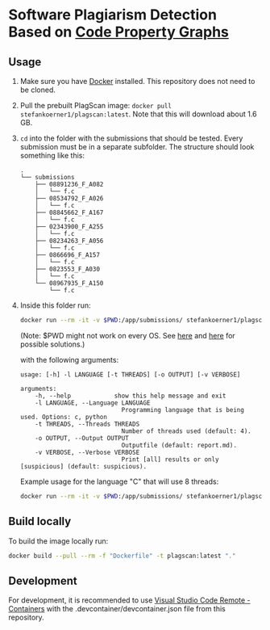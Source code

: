 # Software Plagiarism Detection Based on [Code Property Graphs](https://docs.joern.io/code-property-graph)

## Usage

1. Make sure you have [Docker](https://docs.docker.com/get-docker/) installed. This repository does not need to be cloned.
2. Pull the prebuilt PlagScan image: `docker pull stefankoerner1/plagscan:latest`. Note that this will download about 1.6 GB.
3. `cd` into the folder with the submissions that should be tested. Every submission must be in a separate subfolder. The structure should look something like this:

   ```text
   .
   └── submissions
       ├── 08891236_F_A082
       │   └── f.c
       ├── 08534792_F_A026
       │   └── f.c
       ├── 08845662_F_A167
       │   └── f.c
       ├── 02343900_F_A255
       │   └── f.c
       ├── 08234263_F_A056
       │   └── f.c
       ├── 0866696_F_A157
       │   └── f.c
       ├── 0823553_F_A030
       │   └── f.c
       └── 08967935_F_A150
           └── f.c
   ```

4. Inside this folder run:

   ```bash
   docker run --rm -it -v $PWD:/app/submissions/ stefankoerner1/plagscan:latest
   ```

   (Note: $PWD might not work on every OS. See [here](https://docs.docker.com/desktop/windows/troubleshoot/#path-conversion-on-windows) and [here](https://stackoverflow.com/questions/41485217/mount-current-directory-as-a-volume-in-docker-on-windows-10) for possible solutions.)

   with the following arguments:

   ```
   usage: [-h] -l LANGUAGE [-t THREADS] [-o OUTPUT] [-v VERBOSE]

   arguments:
       -h, --help            show this help message and exit
       -l LANGUAGE, --Language LANGUAGE
                               Programming language that is being used. Options: c, python
       -t THREADS, --Threads THREADS
                               Number of threads used (default: 4).
       -o OUTPUT, --Output OUTPUT
                               Outputfile (default: report.md).
       -v VERBOSE, --Verbose VERBOSE
                               Print [all] results or only [suspicious] (default: suspicious).
   ```

   Example usage for the language "C" that will use 8 threads:

   ```bash
   docker run --rm -it -v $PWD:/app/submissions/ stefankoerner1/plagscan:latest --Language c --Threads 8
   ```

## Build locally

To build the image locally run:

```bash
docker build --pull --rm -f "Dockerfile" -t plagscan:latest "."
```

## Development

For development, it is recommended to use [Visual Studio Code Remote - Containers](https://code.visualstudio.com/docs/remote/containers) with the .devcontainer/devcontainer.json file from this repository.
